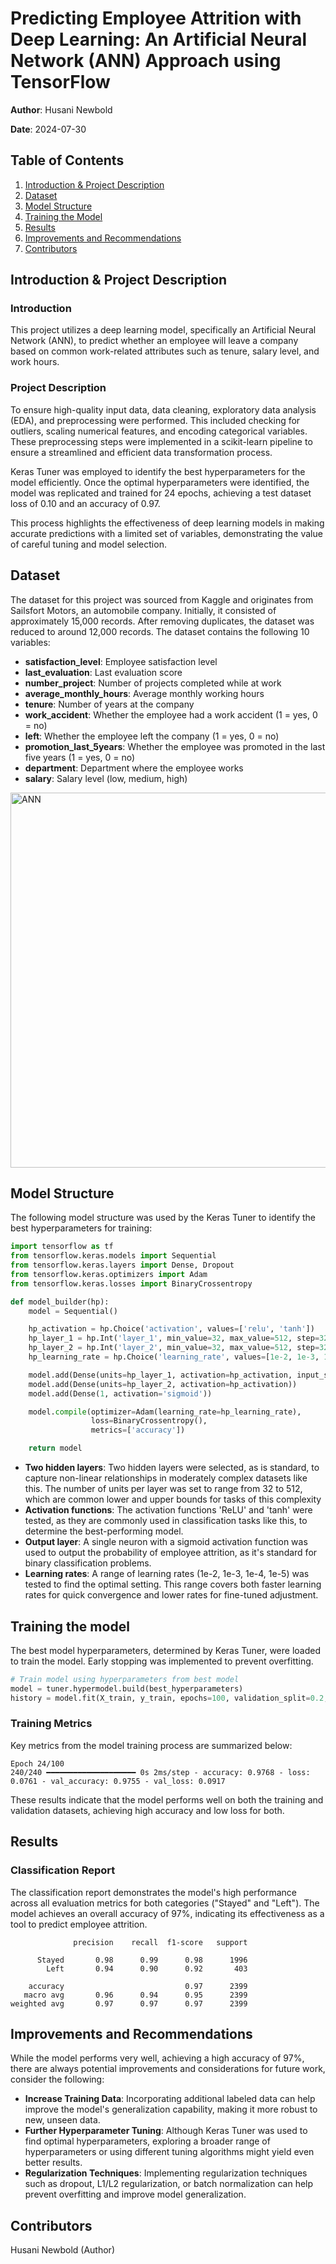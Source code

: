 # Predicting Employee Attrition with Deep Learning: An Artificial Neural Network (ANN) Approach using TensorFlow

**Author**: Husani Newbold

**Date**: 2024-07-30

## Table of Contents
1. [Introduction & Project Description](#introduction--project-description)
2. [Dataset](#dataset)
3. [Model Structure](#model-structure)
4. [Training the Model](#training-the-model)
5. [Results](#results)
6. [Improvements and Recommendations](#improvements-and-recommendations)
7. [Contributors](#contributors)

## Introduction & Project Description
### Introduction
This project utilizes a deep learning model, specifically an Artificial Neural Network (ANN), to predict whether an employee will leave a company based on common work-related attributes such as tenure, salary level, and work hours.

### Project Description
To ensure high-quality input data, data cleaning, exploratory data analysis (EDA), and preprocessing were performed. This included checking for outliers, scaling numerical features, and encoding categorical variables. These preprocessing steps were implemented in a scikit-learn pipeline to ensure a streamlined and efficient data transformation process.

Keras Tuner was employed to identify the best hyperparameters for the model efficiently. Once the optimal hyperparameters were identified, the model was replicated and trained for 24 epochs, achieving a test dataset loss of 0.10 and an accuracy of 0.97.

This process highlights the effectiveness of deep learning models in making accurate predictions with a limited set of variables, demonstrating the value of careful tuning and model selection.

## Dataset
The dataset for this project was sourced from Kaggle and originates from Sailsfort Motors, an automobile company. Initially, it consisted of approximately 15,000 records. After removing duplicates, the dataset was reduced to around 12,000 records. The dataset contains the following 10 variables:

- **satisfaction_level**: Employee satisfaction level
- **last_evaluation**: Last evaluation score
- **number_project**: Number of projects completed while at work
- **average_monthly_hours**: Average monthly working hours
- **tenure**: Number of years at the company
- **work_accident**: Whether the employee had a work accident (1 = yes, 0 = no)
- **left**: Whether the employee left the company (1 = yes, 0 = no)
- **promotion_last_5years**: Whether the employee was promoted in the last five years (1 = yes, 0 = no)
- **department**: Department where the employee works
- **salary**: Salary level (low, medium, high)


<img src="ANN Feature Distributions.png" alt="ANN" width="1000" height="600"> 

## Model Structure
The following model structure was used by the Keras Tuner to identify the best hyperparameters for training: 

```python
import tensorflow as tf
from tensorflow.keras.models import Sequential
from tensorflow.keras.layers import Dense, Dropout
from tensorflow.keras.optimizers import Adam
from tensorflow.keras.losses import BinaryCrossentropy

def model_builder(hp):
    model = Sequential()

    hp_activation = hp.Choice('activation', values=['relu', 'tanh'])
    hp_layer_1 = hp.Int('layer_1', min_value=32, max_value=512, step=32)
    hp_layer_2 = hp.Int('layer_2', min_value=32, max_value=512, step=32)
    hp_learning_rate = hp.Choice('learning_rate', values=[1e-2, 1e-3, 1e-4, 1e-5])

    model.add(Dense(units=hp_layer_1, activation=hp_activation, input_shape=(X_train.shape[1],)))
    model.add(Dense(units=hp_layer_2, activation=hp_activation))
    model.add(Dense(1, activation='sigmoid'))

    model.compile(optimizer=Adam(learning_rate=hp_learning_rate),
                  loss=BinaryCrossentropy(),
                  metrics=['accuracy'])

    return model
```
- **Two hidden layers**: Two hidden layers were selected, as is standard, to capture non-linear relationships in moderately complex datasets like this. The number of units per layer was set to range from 32 to 512, which are common lower and upper bounds for tasks of this complexity 
- **Activation functions**: The activation functions 'ReLU' and 'tanh' were tested, as they are commonly used in classification tasks like this, to determine the best-performing model.
- **Output layer**: A single neuron with a sigmoid activation function was used to output the probability of employee attrition, as it's standard for binary classification problems.
- **Learning rates**: A range of learning rates (1e-2, 1e-3, 1e-4, 1e-5) was tested to find the optimal setting. This range covers both faster learning rates for quick convergence and lower rates for fine-tuned adjustment.

## Training the model
The best model hyperparameters, determined by Keras Tuner, were loaded to train the model. Early stopping was implemented to prevent overfitting.

```python
# Train model using hyperparameters from best model
model = tuner.hypermodel.build(best_hyperparameters)
history = model.fit(X_train, y_train, epochs=100, validation_split=0.2, callbacks=[stop_early])
```

### Training Metrics
Key metrics from the model training process are summarized below:
```
Epoch 24/100
240/240 ━━━━━━━━━━━━━━━━━━━━ 0s 2ms/step - accuracy: 0.9768 - loss: 0.0761 - val_accuracy: 0.9755 - val_loss: 0.0917
```
These results indicate that the model performs well on both the training and validation datasets, achieving high accuracy and low loss for both.

## Results
### Classification Report
The classification report demonstrates the model's high performance across all evaluation metrics for both categories ("Stayed" and "Left"). The model achieves an overall accuracy of 97%, indicating its effectiveness as a tool to predict employee attrition.

```
              precision    recall  f1-score   support

      Stayed       0.98      0.99      0.98      1996
        Left       0.94      0.90      0.92       403

    accuracy                           0.97      2399
   macro avg       0.96      0.94      0.95      2399
weighted avg       0.97      0.97      0.97      2399
```
## Improvements and Recommendations
While the model performs very well, achieving a high accuracy of 97%, there are always potential improvements and considerations for future work, consider the following:

- **Increase Training Data**: Incorporating additional labeled data can help improve the model's generalization capability, making it more robust to new, unseen data.
- **Further Hyperparameter Tuning**: Although Keras Tuner was used to find optimal hyperparameters, exploring a broader range of hyperparameters or using different tuning algorithms might yield even better results.
- **Regularization Techniques**: Implementing regularization techniques such as dropout, L1/L2 regularization, or batch normalization can help prevent overfitting and improve model generalization.
  
## Contributors
Husani Newbold (Author)



